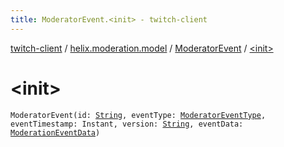 ```yaml
---
title: ModeratorEvent.<init> - twitch-client
---
```


[twitch-client](../../index.html) / [helix.moderation.model](../index.html) / [ModeratorEvent](index.html) / [&lt;init&gt;](./-init-.html)

# &lt;init&gt;

`ModeratorEvent(id: `[`String`](https://kotlinlang.org/api/latest/jvm/stdlib/kotlin/-string/index.html)`, eventType: `[`ModeratorEventType`](../-moderator-event-type/index.html)`, eventTimestamp: Instant, version: `[`String`](https://kotlinlang.org/api/latest/jvm/stdlib/kotlin/-string/index.html)`, eventData: `[`ModerationEventData`](../-moderation-event-data/index.html)`)`